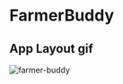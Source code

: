 # FarmerBuddy
## App Layout gif
![farmer-buddy](https://user-images.githubusercontent.com/53407160/94340418-6bf4e900-0023-11eb-9189-969df2124525.gif)

